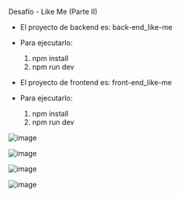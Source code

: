 Desafío - Like Me (Parte II)

- El proyecto de backend es: back-end_like-me
- Para ejecutarlo:
  1. npm install
  2. npm run dev
  
- El proyecto de frontend es: front-end_like-me
- Para ejecutarlo:
  1. npm install
  2. npm run dev

![image](https://github.com/user-attachments/assets/d0cbefdb-b1b3-4084-80b0-69d3c6467bee)

![image](https://github.com/user-attachments/assets/419e4250-f4a8-4487-ac22-22a43c5b623c)

![image](https://github.com/user-attachments/assets/06c8289d-540d-4f42-b980-665dfb01ff07)

![image](https://github.com/user-attachments/assets/50164c0d-b824-41ab-b6b2-578ee13da9a0)
